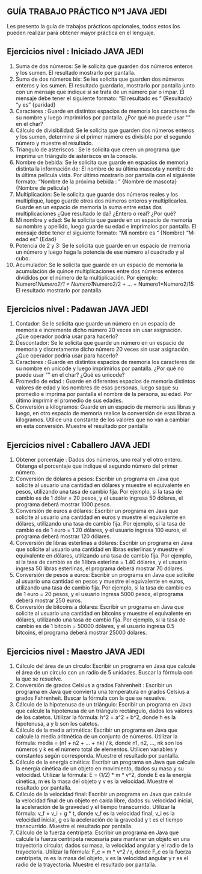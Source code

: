 ## GUÍA TRABAJO PRÁCTICO Nº1 JAVA JEDI
Les presento la guía de trabajos prácticos opcionales, todos estos los pueden realizar
para obtener mayor práctica en el lenguaje.

## Ejercicios nivel : Iniciado JAVA JEDI
1. Suma de dos números: Se le solicita que guarden dos números enteros y los
sumen. El resultado mostrarlo por pantalla.
2. Suma de dos números bis: Se les solicita que guarden dos números enteros y los
sumen. El resultado guardarlo, mostrarlo por pantalla junto con un mensaje que
indique si se trata de un número par o impar.
El mensaje debe tener el siguiente formato:
“El resultado es “ {Resultado} “y es” {paridad}
3. Caracteres : Guarde en distintos espacios de memoria los caracteres de su nombre
y luego imprimirlos por pantalla. ¿Por qué no puede usar "" en el char?
4. Cálculo de divisibilidad: Se le solicita que guarden dos números enteros y los
sumen, determine si el primer número es divisible por el segundo número y muestre
el resultado.
5. Triangulo de asteriscos : Se le solicita que creen un programa que imprima un
triángulo de asteriscos en la consola.
6. Nombre de bebida: Se le solicita que guarde en espacios de memoria distinta la
información de: El nombre de su última mascota y nombre de la última película
vista. Por último mostrarlo por pantalla con el siguiente formato:
“Nombre de la próxima bebida : ” {Nombre de mascota} {Nombre de pelicula}
7. Multiplicación: Se le solicita que guarde dos números reales y los multiplique, luego
guarde otros dos números enteros y multiplicarlos. Guarde en un espacio de
memoria la suma entre estas dos multiplicaciones ¿Que resultado le da? ¿Entero o
real? ¿Por qué?
8. Mi nombre y edad: Se le solicita que guarde en un espacio de memoria su nombre
y apellido, luego guarde su edad e imprimalos por pantalla.
El mensaje debe tener el siguiente formato:
“Mi nombre es “ {Nombre}
“Mi edad es” {Edad}
9. Potencia de 2 y 3: Se le solicita que guarde en un espacio de memoria un número y
luego haga la potencia de ese número al cuadrado y al cubo.
10. Acumulador: Se le solicita que guarde en un espacio de memoria la acumulación
de quince multiplicaciones entre dos números enteros divididos por el número de la
multiplicación. Por ejemplo:
Numero1*Numero2/1 + Numero1*Numero2/2 + … + Numero1*Numero2/15
El resultado mostrarlo por pantalla.

## Ejercicios nivel : Padawan JAVA JEDI
1. Contador: Se le solicita que guarde un número en un espacio de memoria e
incremente dicho número 20 veces sin usar asignación. ¿Que operador podría usar
para hacerlo?
2. Descontador: Se le solicita que guarde un número en un espacio de memoria y
discretamente dicho número 20 veces sin usar asignación. ¿Que operador podría
usar para hacerlo?
3. Caracteres : Guarde en distintos espacios de memoria los caracteres de su nombre
en unicode y luego imprimirlos por pantalla. ¿Por qué no puede usar "" en el char?
¿Qué es unicode?
4. Promedio de edad : Guarde en diferentes espacios de memoria distintos valores de
edad y los nombres de esas personas, luego saque su promedio e imprima por
pantalla el nombre de la persona, su edad. Por último imprimir el promedio de sus
edades.
5. Conversión a kilogramos: Guarde en un espacio de memoria sus libras y luego, en
otro espacio de memoria realice la conversión de esas libras a kilogramos. Utilice
una constante de los valores que no van a cambiar en esta conversión. Muestre el
resultado por pantalla

## Ejercicios nivel : Caballero JAVA JEDI
1. Obtener porcentaje : Dados dos números, uno real y el otro entero. Obtenga el
porcentaje que indique el segundo número del primer número.
2. Conversión de dólares a pesos: Escribir un programa en Java que solicite al
usuario una cantidad en dólares y muestre el equivalente en pesos, utilizando una
tasa de cambio fija. Por ejemplo, si la tasa de cambio es de 1 dólar = 20 pesos, y el
usuario ingresa 50 dólares, el programa deberá mostrar 1000 pesos.
3. Conversión de euros a dólares: Escribir un programa en Java que solicite al
usuario una cantidad en euros y muestre el equivalente en dólares, utilizando una
tasa de cambio fija. Por ejemplo, si la tasa de cambio es de 1 euro = 1.20 dólares, y
el usuario ingresa 100 euros, el programa deberá mostrar 120 dólares.
4. Conversión de libras esterlinas a dólares: Escribir un programa en Java que
solicite al usuario una cantidad en libras esterlinas y muestre el equivalente en
dólares, utilizando una tasa de cambio fija. Por ejemplo, si la tasa de cambio es de 1
libra esterlina = 1.40 dólares, y el usuario ingresa 50 libras esterlinas, el programa
deberá mostrar 70 dólares.
5. Conversión de pesos a euros: Escribir un programa en Java que solicite al usuario
una cantidad en pesos y muestre el equivalente en euros, utilizando una tasa de
cambio fija. Por ejemplo, si la tasa de cambio es de 1 euro = 20 pesos, y el usuario
ingresa 5000 pesos, el programa deberá mostrar 250 euros.
6. Conversión de bitcoins a dólares: Escribir un programa en Java que solicite al
usuario una cantidad en bitcoins y muestre el equivalente en dólares, utilizando una
tasa de cambio fija. Por ejemplo, si la tasa de cambio es de 1 bitcoin = 50000
dólares, y el usuario ingresa 0.5 bitcoins, el programa deberá mostrar 25000 dólares.

## Ejercicios nivel : Maestro JAVA JEDI
1. Cálculo del área de un círculo: Escribir un programa en Java que calcule el área
de un círculo con un radio de 5 unidades. Buscar la fórmula con la que se
resuelve.
2. Conversión de grados Celsius a grados Fahrenheit : Escribir un programa en
Java que convierta una temperatura en grados Celsius a grados Fahrenheit. Buscar
la fórmula con la que se resuelve.
3. Cálculo de la hipotenusa de un triángulo:
Escribir un programa en Java que calcule la hipotenusa de un triángulo rectángulo,
dados los valores de los catetos. Utilizar la fórmula: h^2 = a^2 + b^2, donde h es la
hipotenusa, a y b son los catetos.
4. Cálculo de la media aritmética:
Escribir un programa en Java que calcule la media aritmética de un conjunto de
números. Utilizar la fórmula: media = (n1 + n2 + ... + nk) / k, donde n1, n2, ..., nk son
los números y k es el número total de elementos. Utilicen variables y constantes
según corresponda.
Muestre el resultado por pantalla.
5. Cálculo de la energía cinética:
Escribir un programa en Java que calcule la energía cinética de un objeto en
movimiento, dados su masa y su velocidad.
Utilizar la fórmula: E = (1/2) * m * v^2, donde E es la energía cinética, m es la masa
del objeto y v es la velocidad.
Muestre el resultado por pantalla.
6. Cálculo de la velocidad final:
Escribir un programa en Java que calcule la velocidad final de un objeto en caída
libre, dados su velocidad inicial, la aceleración de la gravedad y el tiempo
transcurrido. Utilizar la fórmula: v_f = v_i + g * t, donde v_f es la velocidad final, v_i
es la velocidad inicial, g es la aceleración de la gravedad y t es el tiempo
transcurrido.
Muestre el resultado por pantalla.
7. Cálculo de la fuerza centrípeta:
Escribir un programa en Java que calcule la fuerza centrípeta necesaria para
mantener un objeto en una trayectoria circular, dados su masa, la velocidad angular
y el radio de la trayectoria. Utilizar la fórmula: F_c = m * v^2 / r, donde F_c es la
fuerza centrípeta, m es la masa del objeto, v es la velocidad angular y r es el radio
de la trayectoria.
Muestre el resultado por pantalla.
